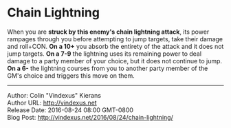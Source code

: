 # Chain Lightning
When you are **struck by this enemy's chain lightning attack**, its power rampages through you before attempting to jump targets, take their damage and roll+CON. **On a 10+** you absorb the entirety of the attack and it does not jump targets. **On a 7-9** the lightning uses its remaining power to deal damage to a party member of your choice, but it does not continue to jump. **On a 6-** the lightning courses from you to another party member of the GM's choice and triggers this move on them.

---
Author: Colin "Vindexus" Kierans  
Author URL: http://vindexus.net  
Release Date: 2016-08-24 08:00 GMT-0800  
Blog Post: http://vindexus.net/2016/08/24/chain-lightning/
